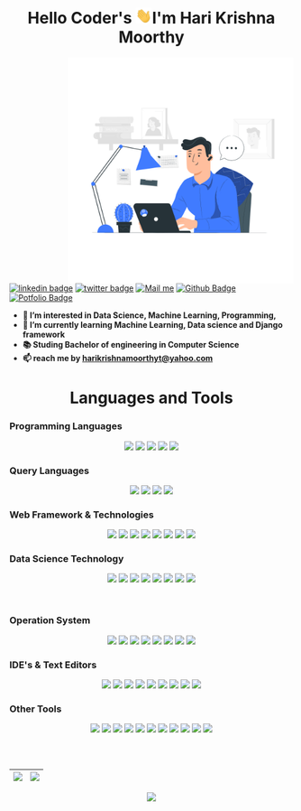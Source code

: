 
<h1 align="center"> Hello Coder's   <img src="https://raw.githubusercontent.com/Hari-Krishna-Moorthy/Hari-Krishna-Moorthy/main/giphy.gif" width="29px">I'm Hari Krishna Moorthy </h1>

 <img align="right" alt="Programer" width="400"  src="https://raw.githubusercontent.com/Hari-Krishna-Moorthy/Hari-Krishna-Moorthy/main/Media/Telecommuting.gif">

[![linkedin badge](https://img.shields.io/badge/hari_krishna_moorthy-30302f?style=flat&logo=linkedin)](https://linkedin.com/in/hari-krishna-moorthy)
[![twitter badge](https://img.shields.io/badge/@HariKrishnaMo13-30302f?style=flat&logo=twitter)](https://twitter.com/HariKrishnaMo13)
[![Mail me](https://img.shields.io/badge/Mail_me-30302f?logo=yahoo&logoColor=6a0dad)](mailto:harikrishnamoorthyt@yahoo.com)
[![Github Badge](https://komarev.com/ghpvc/?username=Hari-Krishna-Moorthy&color=green&label=Github_Page)](https://github.com/Hari-Krishna-Moorthy/)
[![Potfolio Badge](https://komarev.com/ghpvc/?username=Hari-Krishna-Moorthy-profile&color=green&label=Profile)](https://hari-krishna-moorthy.netlify.app/)



  <ul>
  <li><b> 👀 I’m interested in Data Science, Machine Learning, Programming, </b></li>
  <li><b>🌱 I’m currently learning Machine Learning, Data science and Django framework</b></li>
  <li><b>📚 Studing Bachelor of engineering in Computer Science</b></li>
  <li><b>📫 reach me by <a href="mailto:harikrishnamoorthyt@yahoo.com"> harikrishnamoorthyt@yahoo.com </a> </b></li>
  </ul> 

<h1 align="center">Languages and Tools</h1>

<h3 align="left">Programming Languages </h3>
<p align="center">
 <img src="https://img.shields.io/badge/Python-3776AB?style=for-the-badge&logo=python&logoColor=white"/>
 <img src="https://img.shields.io/badge/Java-ED8B00?style=for-the-badge&logo=java&logoColor=white"/>
 <img src="https://img.shields.io/badge/C-00599C?style=for-the-badge&logo=C&logoColor=white"/>
 <img src="https://img.shields.io/badge/C%2B%2B-00599C?style=for-the-badge&logo=C%2B%2B&logoColor=white"/>
  <img src="https://img.shields.io/badge/JavaScript-F7DF1E?style=for-the-badge&logo=javascript&logoColor=black"/>
<br></p>
<h3 align="left">Query Languages</h3>
<p align="center">
<img src="https://img.shields.io/badge/MySQL-00000F?style=for-the-badge&logo=mysql&logoColor=white"/>
<img src="https://img.shields.io/badge/PostgreSQL-316192?style=for-the-badge&logo=postgresql&logoColor=white"/>
<img src="https://img.shields.io/badge/MongoDB-FFF?style=for-the-badge&logo=mongodb&logoColor=4EA94B"/>
<img src="https://img.shields.io/badge/SQLite-07405E?style=for-the-badge&logo=sqlite&logoColor=white"/>
<br></p>

<h3 align="left">Web Framework & Technologies</h3>
<p align="center">
<img src="https://img.shields.io/badge/HTML5-E34F26?style=for-the-badge&logo=html5&logoColor=white" />
<img src="https://img.shields.io/badge/CSS3-1572B6?style=for-the-badge&logo=css3&logoColor=white" />
<img src="https://img.shields.io/badge/JavaScript-323330?style=for-the-badge&logo=javascript&logoColor=F7DF1E" />
<img src="https://img.shields.io/badge/Vue.js-35495E?style=for-the-badge&logo=vuedotjs&logoColor=4FC08D" />
<img src="https://img.shields.io/badge/Bootstrap-563D7C?style=for-the-badge&logo=bootstrap&logoColor=white" />
<img src="https://img.shields.io/badge/Django-092E20?style=for-the-badge&logo=django&logoColor=white" />
<img src="https://img.shields.io/badge/DJANGO-REST-ff1709?style=for-the-badge&logo=django&logoColor=white&color=ff1709&labelColor=gray" />
<img src="https://img.shields.io/badge/Markdown-000000?style=for-the-badge&logo=markdown&logoColor=white" />
<br></p>


<h3 align="left">Data Science Technology</h3>
<p align="center">
<img src="https://img.shields.io/badge/Numpy-777BB4?style=for-the-badge&logo=numpy&logoColor=white" />
<img src="https://img.shields.io/badge/Pandas-2C2D72?style=for-the-badge&logo=pandas&logoColor=white" />
<img src="https://img.shields.io/badge/Plotly-239120?style=for-the-badge&logo=plotly&logoColor=white" />
<img src="https://img.shields.io/badge/PyTorch-EE4C2C?style=for-the-badge&logo=PyTorch&logoColor=white" />
<img src="https://img.shields.io/badge/json-5E5C5C?style=for-the-badge&logo=json&logoColor=white" />
<img src="https://img.shields.io/badge/Leaflet-199900?style=for-the-badge&logo=Leaflet&logoColor=white" />
<img src="https://img.shields.io/badge/scikit_learn-F7931E?style=for-the-badge&logo=scikit-learn&logoColor=white" />
<img src="https://img.shields.io/badge/Jupyter-F37626.svg?&style=for-the-badge&logo=Jupyter&logoColor=white" />

<br></p>
<h3 align="left">Operation System</h3>
<p align="center">
<img src="https://img.shields.io/badge/Ubuntu-E95420?style=for-the-badge&logo=ubuntu&logoColor=white" />
<img src="https://img.shields.io/badge/Arch_Linux-1793D1?style=for-the-badge&logo=arch-linux&logoColor=white" />
<img src="https://img.shields.io/badge/Debian-A81D33?style=for-the-badge&logo=debian&logoColor=white" />
<img src="https://img.shields.io/badge/Fedora-294172?style=for-the-badge&logo=fedora&logoColor=white" />
<img src="https://img.shields.io/badge/Red%20Hat-EE0000?style=for-the-badge&logo=redhat&logoColor=white" />
<img src="https://img.shields.io/badge/Pop!_OS-48B9C7?style=for-the-badge&logo=Pop!_OS&logoColor=white" />
<img src="https://img.shields.io/badge/Windows-0078D6?style=for-the-badge&logo=windows&logoColor=white" />
<img src="https://img.shields.io/badge/Android-3DDC84?style=for-the-badge&logo=android&logoColor=white" />
<br></p>

<h3 align="left">IDE's & Text Editors</h3>
<p align="center">
<img src="https://img.shields.io/badge/VS_Code-0078D4?style=for-the-badge&logo=visual%20studio%20code&logoColor=white" />
<img src="https://img.shields.io/badge/sublime_text-%23575757.svg?&style=for-the-badge&logo=sublime-text&logoColor=important" />
<img src="https://img.shields.io/badge/VIM-%2311AB00.svg?&style=for-the-badge&logo=vim&logoColor=white" />
<img src="https://img.shields.io/badge/Eclipse-2C2255?style=for-the-badge&logo=eclipse&logoColor=white" />
<img src="https://img.shields.io/badge/Arduino_IDE-00979D?style=for-the-badge&logo=arduino&logoColor=white">
<img src="https://img.shields.io/badge/Colab-F9AB00?style=for-the-badge&logo=googlecolab&color=525252">
<img src="https://img.shields.io/badge/pycharm-143?style=for-the-badge&logo=pycharm&logoColor=black&color=black&labelColor=green">
<img src="https://img.shields.io/badge/IntelliJIDEA-000000.svg?style=for-the-badge&logo=intellij-idea&logoColor=white">
<img src="https://img.shields.io/badge/Spyder-838485?style=for-the-badge&logo=spyder%20ide&logoColor=maroon">
</p>

<h3 align="left">Other Tools</h3>
<p align="center">
<img src="https://img.shields.io/badge/Docker-2CA5E0?style=for-the-badge&logo=docker&logoColor=white" />
<img src="https://img.shields.io/badge/apt-000030?style=for-the-badge&logoColor=green&logo=gnu-bash" />
<img src="https://img.shields.io/badge/firebase-ffff00?style=for-the-badge&logo=firebase&logoColor=black" />
<img src="https://img.shields.io/badge/Git-F05032?style=for-the-badge&logo=git&logoColor=white" />
<img src="https://img.shields.io/badge/Xampp-AAAAAA?style=for-the-badge&logo=xampp&logoColor=white" />
<img src="https://img.shields.io/badge/Arduino-00979D?style=for-the-badge&logo=Arduino&logoColor=white" />
<img src="https://img.shields.io/badge/Raspberry%20Pi-A22846?style=for-the-badge&logo=Raspberry%20Pi&logoColor=white" />
<img src="https://img.shields.io/badge/npm-CB3837?style=for-the-badge&logo=npm&logoColor=white" />
<img src="https://img.shields.io/badge/Shell_Script-121011?style=for-the-badge&logo=gnu-bash&logoColor=white" />
<img src="https://img.shields.io/badge/PowerShell-5391FE?style=for-the-badge&logo=PowerShell&logoColor=white" />
<img src="https://img.shields.io/badge/Selenium-43B02A?style=for-the-badge&logo=Selenium&logoColor=white" />
<br></p>



<br> <br>

<!--https://github.com/anuraghazra/github-readme-stats-->
<!--https://github-readme-streak-stats.herokuapp.com/demo/-->

|<img src="https://github-readme-stats.vercel.app/api?username=Hari-Krishna-Moorthy&theme=nightowl&show_icons=true" />|<img src="https://github-readme-streak-stats.herokuapp.com?user=Hari-Krishna-Moorthy&theme=nightowl" />|
|---|---|

<p align="center">
<img src="https://github-readme-stats.vercel.app/api/top-langs/?username=Hari-Krishna-Moorthy&hide_border=false&theme=nightowl&count_private=true" />
</p>

